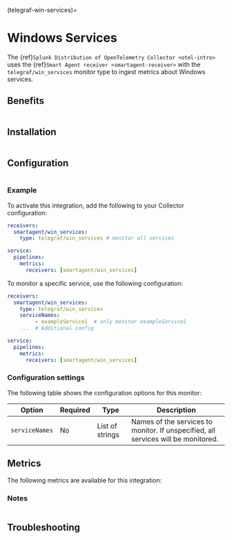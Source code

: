 (telegraf-win-services)=

# Windows Services

<meta name="description" content="Use this Splunk Observability Cloud integration for the Telegraf Win_services monitor. See benefits, install, configuration, and metrics">

The {ref}`Splunk Distribution of OpenTelemetry Collector <otel-intro>` uses the {ref}`Smart Agent receiver <smartagent-receiver>` with the `telegraf/win_services` monitor type to ingest metrics about Windows services.

## Benefits

```{include} /_includes/benefits.md
```

##  Installation

```{include} /_includes/collector-installation-windows.md
```

## Configuration

```{include} /_includes/configuration.md
```

### Example

To activate this integration, add the following to your Collector configuration:

```yaml
receivers:
  smartagent/win_services:
    type: telegraf/win_services # monitor all services

service:
  pipelines:
    metrics:
      receivers: [smartagent/win_services]
```
To monitor a specific service, use the following configuration:

```yaml
receivers:
  smartagent/win_services:
    type: telegraf/win_services 
    serviceNames:
         - exampleService1  # only monitor exampleService1
    ...  # Additional config

service:
  pipelines:
    metrics:
      receivers: [smartagent/win_services]
```

### Configuration settings

The following table shows the configuration options for this monitor:

| Option| Required | Type | Description |
| --- | --- | --- | --- |
| `serviceNames` | No | List of strings | Names of the services to monitor. If unspecified, all services will be monitored.|

## Metrics

The following metrics are available for this integration:

<div class="metrics-yaml" url="https://raw.githubusercontent.com/signalfx/splunk-otel-collector/main/internal/signalfx-agent/pkg/monitors/telegraf/monitors/winservices/metadata.yaml"></div>

### Notes

```{include} /_includes/metric-defs.md
```

## Troubleshooting

```{include} /_includes/troubleshooting.md
```